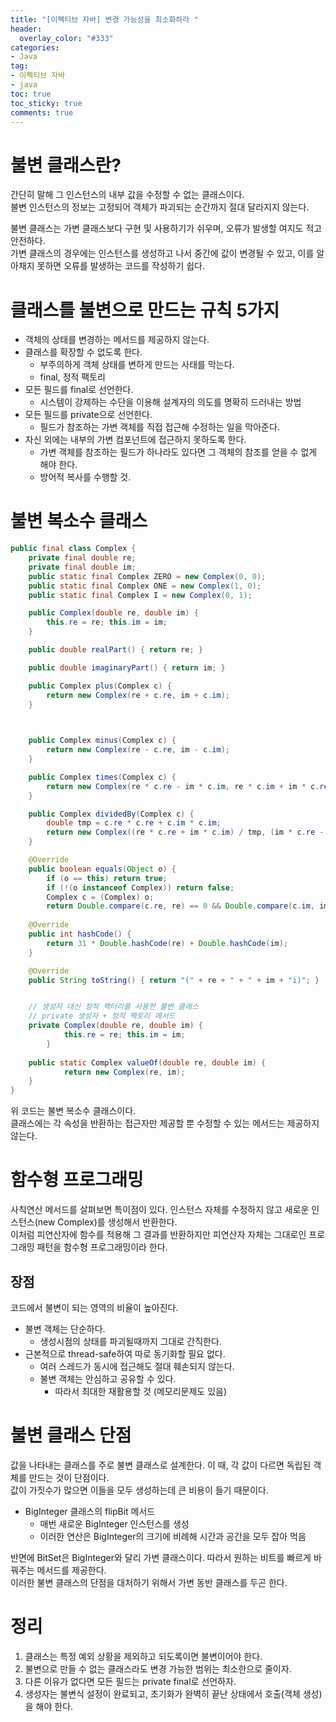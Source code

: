 ```yaml
---
title: "[이펙티브 자바] 변경 가능성을 최소화하라 "
header:
  overlay_color: "#333"
categories:
- Java
tag: 
- 이펙티브 자바
- java 
toc: true
toc_sticky: true
comments: true
---
```


# 불변 클래스란?

간단히 말해 그 인스턴스의 내부 값을 수정할 수 없는 클래스이다.  
불변 인스턴스의 정보는 고정되어 객체가 파괴되는 순간까지 절대 달라지지 않는다.  

불변 클래스는 가변 클래스보다 구현 및 사용하기가 쉬우며, 오류가 발생할 여지도 적고 안전하다.   
가변 클래스의 경우에는 인스턴스를 생성하고 나서 중간에 값이 변경될 수 있고, 이를 알아채지 못하면 오류를 발생하는 코드를 작성하기 쉽다.   

# 클래스를 불변으로 만드는 규칙 5가지
- 객체의 상태를 변경하는 메서드를 제공하지 않는다.
- 클래스를 확장할 수 없도록 한다.
    - 부주의하게 객체 상태를 변하게 만드는 사태를 막는다. 
    - final, 정적 팩토리 
- 모든 필드를 final로 선언한다.
    - 시스템이 강제하는 수단을 이용해 설계자의 의도를 명확히 드러내는 방법  
- 모든 필드를 private으로 선언한다.
    - 필드가 참조하는 가변 객체를 직접 접근해 수정하는 일을 막아준다. 
- 자신 외에는 내부의 가변 컴포넌트에 접근하지 못하도록 한다.  
    - 가변 객체를 참조하는 필드가 하나라도 있다면 그 객체의 참조를 얻을 수 없게 해야 한다. 
    - 방어적 복사를 수행할 것.  
    
# 불변 복소수 클래스

```java
public final class Complex { 
    private final double re; 
    private final double im; 
    public static final Complex ZERO = new Complex(0, 0); 
    public static final Complex ONE = new Complex(1, 0); 
    public static final Complex I = new Complex(0, 1); 

    public Complex(double re, double im) { 
        this.re = re; this.im = im; 
    } 

    public double realPart() { return re; } 

    public double imaginaryPart() { return im; } 

    public Complex plus(Complex c) { 
        return new Complex(re + c.re, im + c.im); 
    } 

   

    public Complex minus(Complex c) { 
        return new Complex(re - c.re, im - c.im); 
    } 

    public Complex times(Complex c) { 
        return new Complex(re * c.re - im * c.im, re * c.im + im * c.re); 
    } 

    public Complex dividedBy(Complex c) { 
        double tmp = c.re * c.re + c.im * c.im; 
        return new Complex((re * c.re + im * c.im) / tmp, (im * c.re - re * c.im) / tmp); 
    } 

    @Override 
    public boolean equals(Object o) { 
        if (o == this) return true; 
        if (!(o instanceof Complex)) return false; 
        Complex c = (Complex) o; 
        return Double.compare(c.re, re) == 0 && Double.compare(c.im, im) == 0; }  
    
    @Override 
    public int hashCode() { 
        return 31 * Double.hashCode(re) + Double.hashCode(im); 
    } 

    @Override 
    public String toString() { return "(" + re + " + " + im + "i)"; } 


    // 생성자 대신 정적 팩터리를 사용한 불변 클래스
    // private 생성자 + 정적 팩토리 메서드  
    private Complex(double re, double im) { 
            this.re = re; this.im = im; 
        } 
        
    public static Complex valueOf(double re, double im) { 
            return new Complex(re, im); 
    } 
}
```
위 코드는 불변 복소수 클래스이다.  
클래스에는 각 속성을 반환하는 접근자만 제공할 뿐 수정할 수 있는 메서드는 제공하지 않는다.  

# 함수형 프로그래밍  
사칙연산 메서드를 살펴보면 특이점이 있다. 인스턴스 자체를 수정하지 않고 새로운 인스턴스(new Complex)를 생성해서 반환한다.  
이처럼 피연산자에 함수를 적용해 그 결과를 반환하지만 피연산자 자체는 그대로인 프로그래밍 패턴을 함수형 프로그래밍이라 한다.  

## 장점 
코드에서 불변이 되는 영역의 비율이 높아진다.  
- 불변 객체는 단순하다. 
    - 생성시점의 상태를 파괴될때까지 그대로 간직한다.  
- 근본적으로 thread-safe하여 따로 동기화할 필요 없다.  
    - 여러 스레드가 동시에 접근해도 절대 훼손되지 않는다. 
    - 불변 객체는 안심하고 공유할 수 있다. 
        - 따라서 최대한 재활용할 것 (메모리문제도 있음)

# 불변 클래스 단점    

값을 나타내는 클래스를 주로 불변 클래스로 설계한다. 이 때, 각 값이 다르면 독립된 객체를 만드는 것이 단점이다.  
값이 가짓수가 많으면 이들을 모두 생성하는데 큰 비용이 들기 때문이다.
- BigInteger 클래스의 flipBit 메서드
    - 매번 새로운 BigInteger 인스턴스를 생성
    - 이러한 연산은 BigInteger의 크기에 비례해 시간과 공간을 모두 잡아 먹음  
        
반면에 BitSet은 BigInteger와 달리 가변 클래스이다. 따라서 원하는 비트를 빠르게 바꿔주는 메서드를 제공한다.  
이러한 불변 클래스의 단점을 대처하기 위해서 가변 동반 클래스를 두곤 한다.  

# 정리
1) 클래스는 특정 예외 상황을 제외하고 되도록이면 불변이어야 한다.
2) 불변으로 만들 수 없는 클래스라도 변경 가능한 범위는 최소한으로 줄이자.
3) 다른 이유가 없다면 모든 필드는 private final로 선언하자.
4) 생성자는 불변식 설정이 완료되고, 초기화가 완벽히 끝난 상태에서 호출(객체 생성)을 해야 한다.





